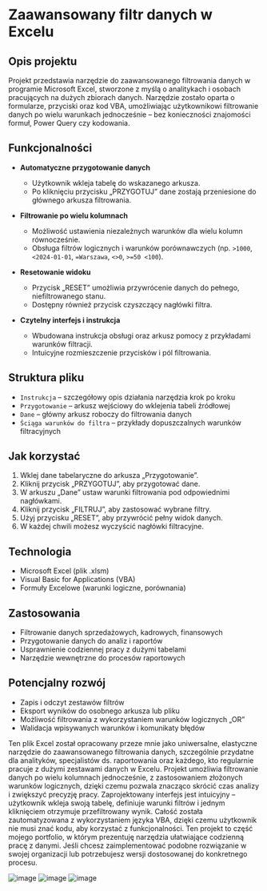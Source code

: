 # Zaawansowany filtr danych w Excelu

## Opis projektu

Projekt przedstawia narzędzie do zaawansowanego filtrowania danych w programie Microsoft Excel, stworzone z myślą o analitykach i osobach pracujących na dużych zbiorach danych. Narzędzie zostało oparta o formularze, przyciski oraz kod VBA, umożliwiając użytkownikowi filtrowanie danych po wielu warunkach jednocześnie – bez konieczności znajomości formuł, Power Query czy kodowania.

## Funkcjonalności

- **Automatyczne przygotowanie danych**
  - Użytkownik wkleja tabelę do wskazanego arkusza.
  - Po kliknięciu przycisku „PRZYGOTUJ” dane zostają przeniesione do głównego arkusza filtrowania.

- **Filtrowanie po wielu kolumnach**
  - Możliwość ustawienia niezależnych warunków dla wielu kolumn równocześnie.
  - Obsługa filtrów logicznych i warunków porównawczych (np. `>1000`, `<2024-01-01`, `=Warszawa`, `<>0`, `>=50 <100`).

- **Resetowanie widoku**
  - Przycisk „RESET” umożliwia przywrócenie danych do pełnego, niefiltrowanego stanu.
  - Dostępny również przycisk czyszczący nagłówki filtra.

- **Czytelny interfejs i instrukcja**
  - Wbudowana instrukcja obsługi oraz arkusz pomocy z przykładami warunków filtracji.
  - Intuicyjne rozmieszczenie przycisków i pól filtrowania.

## Struktura pliku

- `Instrukcja` – szczegółowy opis działania narzędzia krok po kroku
- `Przygotowanie` – arkusz wejściowy do wklejenia tabeli źródłowej
- `Dane` – główny arkusz roboczy do filtrowania danych
- `Ściąga warunków do filtra` – przykłady dopuszczalnych warunków filtracyjnych

## Jak korzystać

1. Wklej dane tabelaryczne do arkusza „Przygotowanie”.
2. Kliknij przycisk „PRZYGOTUJ”, aby przygotować dane.
3. W arkuszu „Dane” ustaw warunki filtrowania pod odpowiednimi nagłówkami.
4. Kliknij przycisk „FILTRUJ”, aby zastosować wybrane filtry.
5. Użyj przycisku „RESET”, aby przywrócić pełny widok danych.
6. W każdej chwili możesz wyczyścić nagłówki filtracyjne.

## Technologia

- Microsoft Excel (plik .xlsm)
- Visual Basic for Applications (VBA)
- Formuły Excelowe (warunki logiczne, porównania)

## Zastosowania

- Filtrowanie danych sprzedażowych, kadrowych, finansowych
- Przygotowanie danych do analiz i raportów
- Usprawnienie codziennej pracy z dużymi tabelami
- Narzędzie wewnętrzne do procesów raportowych

## Potencjalny rozwój

- Zapis i odczyt zestawów filtrów
- Eksport wyników do osobnego arkusza lub pliku
- Możliwość filtrowania z wykorzystaniem warunków logicznych „OR”
- Walidacja wpisywanych warunków i komunikaty błędów

Ten plik Excel został opracowany przeze mnie jako uniwersalne, elastyczne narzędzie do zaawansowanego filtrowania danych, szczególnie przydatne dla analityków, specjalistów ds. raportowania oraz każdego, kto regularnie pracuje z dużymi zestawami danych w Excelu. Projekt umożliwia filtrowanie danych po wielu kolumnach jednocześnie, z zastosowaniem złożonych warunków logicznych, dzięki czemu pozwala znacząco skrócić czas analizy i zwiększyć precyzję pracy.
Zaprojektowany interfejs jest intuicyjny – użytkownik wkleja swoją tabelę, definiuje warunki filtrów i jednym kliknięciem otrzymuje przefiltrowany wynik. Całość została zautomatyzowana z wykorzystaniem języka VBA, dzięki czemu użytkownik nie musi znać kodu, aby korzystać z funkcjonalności.
Ten projekt to część mojego portfolio, w którym prezentuję narzędzia ułatwiające codzienną pracę z danymi. Jeśli chcesz zaimplementować podobne rozwiązanie w swojej organizacji lub potrzebujesz wersji dostosowanej do konkretnego procesu.

![image](https://github.com/user-attachments/assets/9f7de2b4-fbcd-464a-8906-e3f222aebb39)
![image](https://github.com/user-attachments/assets/c08e07a0-19fd-451e-9a19-818bfb2cdceb)
![image](https://github.com/user-attachments/assets/54835eea-19eb-497a-95b4-3d5297464061)



